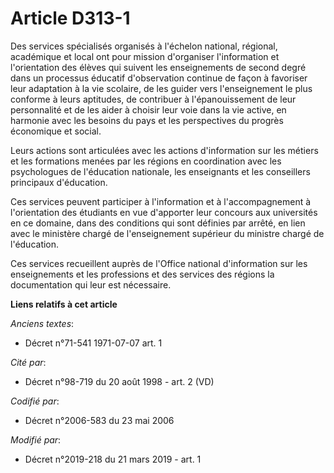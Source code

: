 # Article D313-1

Des services spécialisés organisés à l'échelon national, régional, académique et local ont pour mission d'organiser
l'information et l'orientation des élèves qui suivent les enseignements de second degré dans un processus éducatif
d'observation continue de façon à favoriser leur adaptation à la vie scolaire, de les guider vers l'enseignement le plus
conforme à leurs aptitudes, de contribuer à l'épanouissement de leur personnalité et de les aider à choisir leur voie dans la
vie active, en harmonie avec les besoins du pays et les perspectives du progrès économique et social.

Leurs actions sont articulées avec les actions d'information sur les métiers et les formations menées par les régions en
coordination avec les psychologues de l'éducation nationale, les enseignants et les conseillers principaux d'éducation.

Ces services peuvent participer à l'information et à l'accompagnement à l'orientation des étudiants en vue d'apporter leur
concours aux universités en ce domaine, dans des conditions qui sont définies par arrêté, en lien avec le ministère chargé de
l'enseignement supérieur du ministre chargé de l'éducation.

Ces services recueillent auprès de l'Office national d'information sur les enseignements et les professions et des services
des régions la documentation qui leur est nécessaire.

**Liens relatifs à cet article**

_Anciens textes_:

  - Décret n°71-541 1971-07-07 art. 1

_Cité par_:

  - Décret n°98-719 du 20 août 1998 - art. 2 (VD)

_Codifié par_:

  - Décret n°2006-583 du 23 mai 2006

_Modifié par_:

  - Décret n°2019-218 du 21 mars 2019 - art. 1
